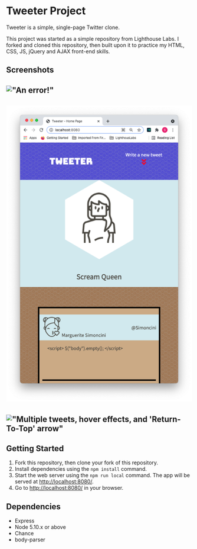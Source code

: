 # Tweeter Project

Tweeter is a simple, single-page Twitter clone.

This project was started as a simple repository from Lighthouse Labs. I forked and cloned this repository, then built upon it to practice my HTML, CSS, JS, jQuery and AJAX front-end skills.

## Screenshots

!["An error!"](https://github.com/GleefullyChill/tweeter/blob/master/docs/show-error-on-desktop.png)
-
!["Smaller Screen functionality, toggle hiding Compose Tweet form"](https://github.com/GleefullyChill/tweeter/blob/master/docs/show-hiding-tweet-form-on-small-screen.png)
-
!["Multiple tweets, hover effects, and 'Return-To-Top' arrow"](https://github.com/GleefullyChill/tweeter/blob/master/docs/show-return-to-top-arrow-and-hover-display.png)
-

## Getting Started

1. Fork this repository, then clone your fork of this repository.
2. Install dependencies using the `npm install` command.
3. Start the web server using the `npm run local` command. The app will be served at <http://localhost:8080/>.
4. Go to <http://localhost:8080/> in your browser.

## Dependencies

- Express
- Node 5.10.x or above
- Chance
- body-parser
